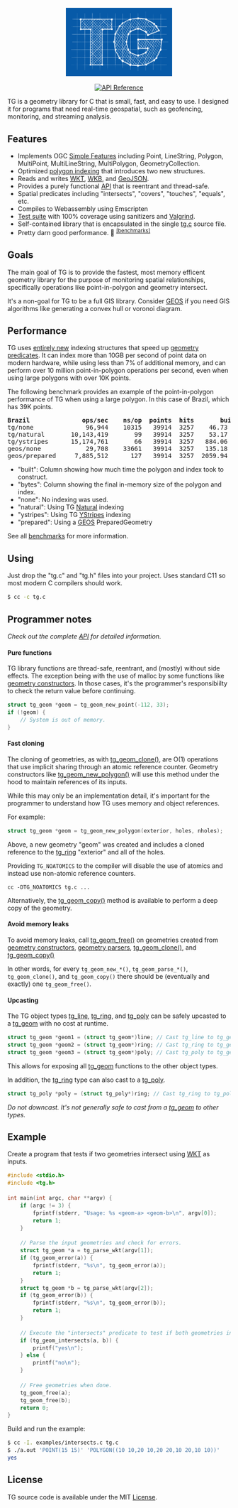 <p align="center">
<img src="docs/assets/logo.png" width="240" alt="TG">
</p>
<p align="center">
<a href="docs/API.md"><img src="https://img.shields.io/badge/api-reference-blue.svg?style=flat-square" alt="API Reference"></a>
</p>

TG is a geometry library for C that is small, fast, and easy to use.
I designed it for programs that need real-time geospatial, such as geofencing, monitoring, and streaming analysis.

## Features

- Implements OGC [Simple Features](https://en.wikipedia.org/wiki/Simple_Features) including Point, LineString, Polygon, MultiPoint, MultiLineString, MultiPolygon, GeometryCollection. 
- Optimized [polygon indexing](docs/POLYGON_INDEXING.md) that introduces two new structures.
- Reads and writes [WKT](https://en.wikipedia.org/wiki/Well-known_text_representation_of_geometry), [WKB](https://en.wikipedia.org/wiki/Well-known_text_representation_of_geometry), and [GeoJSON](https://en.wikipedia.org/wiki/GeoJSON).
- Provides a purely functional [API](docs/API.md) that is reentrant and thread-safe.
- Spatial predicates including "intersects", "covers", "touches", "equals", etc.
- Compiles to Webassembly using Emscripten
- [Test suite](tests/README.md) with 100% coverage using sanitizers and [Valgrind](https://valgrind.org).
- Self-contained library that is encapsulated in the single [tg.c](tg.c) source file.
- Pretty darn good performance. 🚀 <sup>[[benchmarks]](docs/BENCHMARKS.md)</sup>

## Goals

The main goal of TG is to provide the fastest, most memory efficent geometry library for the purpose of monitoring spatial relationships, specifically operations like point-in-polygon and geometry intersect.

It's a non-goal for TG to be a full GIS library. Consider [GEOS](https://libgeos.org) if you need GIS algorithms like generating a convex hull or voronoi diagram.

## Performance

TG uses [entirely new](docs/POLYGON_INDEXING.md) indexing structures that speed up [geometry predicates](docs/API.md#geometry-predicates). It can index more than 10GB per second of point data on modern hardware, while using less than 7% of additional memory, and can perform over 10 million point-in-polygon operations per second, even when using large polygons with over 10K points.

The following benchmark provides an example of the point-in-polygon performance
of TG when using a large polygon. In this case of Brazil, which has 39K points.

<pre>
<b>Brazil              ops/sec    ns/op  points  hits       built      bytes</b>
tg/none              96,944    10315   39914  3257    46.73 µs    638,720
tg/natural       10,143,419       99   39914  3257    53.17 µs    681,360
tg/ystripes      15,174,761       66   39914  3257   884.06 µs  1,059,548
geos/none            29,708    33661   39914  3257   135.18 µs    958,104
geos/prepared     7,885,512      127   39914  3257  2059.94 µs  3,055,496
</pre>

- "built": Column showing how much time the polygon and index took to construct.
- "bytes": Column showing the final in-memory size of the polygon and index.
- "none": No indexing was used.
- "natural": Using TG [Natural](docs/POLYGON_INDEXING.md#natural) indexing
- "ystripes": Using TG [YStripes](docs/POLYGON_INDEXING.md#ystripes) indexing
- "prepared": Using a [GEOS](https://libgeos.org) PreparedGeometry

See all [benchmarks](docs/BENCHMARKS.md) for more information.

## Using

Just drop the "tg.c" and "tg.h" files into your project. 
Uses standard C11 so most modern C compilers should work.

```sh
$ cc -c tg.c
```

## Programmer notes

*Check out the complete [API](docs/API.md) for detailed information.*

#### Pure functions

TG library functions are thread-safe, reentrant, and (mostly) without side
effects.
The exception being with the use of malloc by some functions like
[geometry constructors](docs/API.md#geometry-constructors).
In those cases, it's the programmer's responsibiilty to check the return value
before continuing.

```c
struct tg_geom *geom = tg_geom_new_point(-112, 33);
if (!geom) {
    // System is out of memory.
}
```

#### Fast cloning

The cloning of geometries, as with [tg_geom_clone()](docs/API.md#tg_geom_clone), are
O(1) operations that use implicit sharing through an atomic reference counter.
Geometry constructors like [tg_geom_new_polygon()](docs/API.md#tg_geom_new_polygon) will
use this method under the hood to maintain references of its inputs.

While this may only be an implementation detail, it's important for the
programmer to understand how TG uses memory and object references.

For example:

```c
struct tg_geom *geom = tg_geom_new_polygon(exterior, holes, nholes);
```

Above, a new geometry "geom" was created and includes a cloned reference to the 
[tg_ring](docs/API.md#tg_ring) "exterior" and all of the holes.

Providing `TG_NOATOMICS` to the compiler will disable the use of atomics and 
instead use non-atomic reference counters.

```
cc -DTG_NOATOMICS tg.c ...
```

Alternatively, the [tg_geom_copy()](docs/API.md#tg_geom_copy) method is available to perform a deep copy of the
geometry.

#### Avoid memory leaks

To avoid memory leaks, call [tg_geom_free()](docs/API.md#tg_geom_free) on geometries
created from [geometry constructors](docs/API.md#geometry-constructors), 
[geometry parsers](docs/API.md#geometry-parsing), [tg_geom_clone()](docs/API.md#tg_geom_clone), and [tg_geom_copy()](docs/API.md#tg_geom_copy)

In other words, for every `tg_geom_new_*()`, `tg_geom_parse_*()`, 
`tg_geom_clone()`, and `tg_geom_copy()` there should be (eventually and exactly)
one `tg_geom_free()`.

#### Upcasting

The TG object types [tg_line](docs/API.md#tg_line), [tg_ring](docs/API.md#tg_ring), and 
[tg_poly](docs/API.md#tg_poly) can be safely upcasted to a [tg_geom](docs/API.md#tg_geom) with no
cost at runtime.

```c
struct tg_geom *geom1 = (struct tg_geom*)line; // Cast tg_line to tg_geom
struct tg_geom *geom2 = (struct tg_geom*)ring; // Cast tg_ring to tg_geom
struct tg_geom *geom3 = (struct tg_geom*)poly; // Cast tg_poly to tg_geom
```

This allows for exposing all [tg_geom](docs/API.md#tg_geom) functions to the other
object types.

In addition, the [tg_ring](docs/API.md#tg_ring) type can also cast to a
[tg_poly](docs/API.md#tg_poly).

```c
struct tg_poly *poly = (struct tg_poly*)ring; // Cast tg_ring to tg_poly
```

*Do not downcast. It's not generally safe to cast from a [tg_geom](docs/API.md#tg_geom) to other
types.*


## Example

Create a program that tests if two geometries intersect using [WKT](https://en.wikipedia.org/wiki/Well-known_text_representation_of_geometry) as inputs.

```c
#include <stdio.h>
#include <tg.h>

int main(int argc, char **argv) {
    if (argc != 3) {
        fprintf(stderr, "Usage: %s <geom-a> <geom-b>\n", argv[0]);
        return 1;
    }

    // Parse the input geometries and check for errors.
    struct tg_geom *a = tg_parse_wkt(argv[1]);
    if (tg_geom_error(a)) {
        fprintf(stderr, "%s\n", tg_geom_error(a));
        return 1;
    }
    struct tg_geom *b = tg_parse_wkt(argv[2]);
    if (tg_geom_error(b)) {
        fprintf(stderr, "%s\n", tg_geom_error(b));
        return 1;
    }

    // Execute the "intersects" predicate to test if both geometries intersect.
    if (tg_geom_intersects(a, b)) {
        printf("yes\n");
    } else {
        printf("no\n");
    }

    // Free geometries when done.
    tg_geom_free(a);
    tg_geom_free(b);
    return 0;
}
```

Build and run the example:

```sh
$ cc -I. examples/intersects.c tg.c
$ ./a.out 'POINT(15 15)' 'POLYGON((10 10,20 10,20 20,10 20,10 10))'
yes
```

## License

TG source code is available under the MIT [License](/LICENSE).
